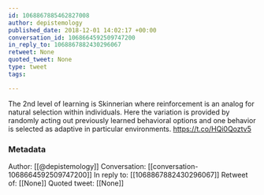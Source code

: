 ```yaml
---
id: 1068867885462827008
author: depistemology
published_date: 2018-12-01 14:02:17 +00:00
conversation_id: 1068664592509747200
in_reply_to: 1068867882430296067
retweet: None
quoted_tweet: None
type: tweet
tags:

---
```


The 2nd level of learning is Skinnerian where reinforcement is an analog for natural selection within individuals. Here the variation is provided by randomly acting out previously learned behavioral options and one behavior is selected as adaptive in particular environments. https://t.co/HQi0Qoztv5

### Metadata

Author: [[@depistemology]]
Conversation: [[conversation-1068664592509747200]]
In reply to: [[1068867882430296067]]
Retweet of: [[None]]
Quoted tweet: [[None]]
